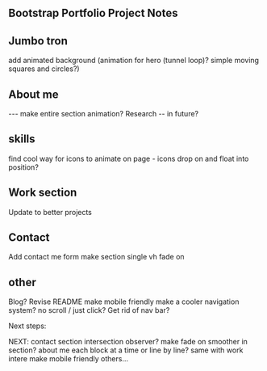 ## Bootstrap Portfolio Project Notes

Jumbo tron
---------
add animated background
(animation for hero (tunnel loop)? simple moving squares and circles?)

About me 
---------

--- make entire section animation? Research -- in future?

skills
---------

find cool way for icons to animate on page - icons drop on and float into position?

Work section
---------

Update to better projects

Contact
---------
Add contact me form
make section single vh
fade on

other
---------

Blog?
Revise README
make mobile friendly
make a cooler navigation system? no scroll / just click? Get rid of nav bar?

Next steps:

NEXT:
contact section
intersection observer? make fade on smoother in section? about me each block at a time or line by line? same with work
intere
make mobile friendly
others...
